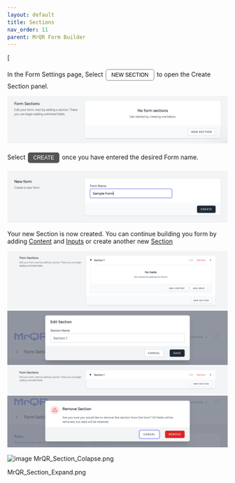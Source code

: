 ```yaml
---
layout: default
title: Sections
nav_order: 11
parent: MrQR Form Builder
---
```

[<html>
<head>
<style>
.button {
  padding: 5px 12px;
  text-align: center;
  text-decoration: none;
  display: inline-block;
  font-size: 12px;
  margin: 4px 2px;
  cursor: pointer; }
.button1 {background-color: #555555;} /* Black */
.button2 {background-color: white;}
.button1 {color: white;}
.button2 {color: black;}
.button1 {border: none;}
.button2 {border: 1px solid grey}
.button1 {border-radius: 5px;}
.button2 {border-radius: 5px;}
</style>
</head>
</html>
In the Form Settings page, Select <button class="button button2">NEW SECTION</button> to open the Create Section panel.

![MrQR Form Builder](/assets/images/Forms/MrQR_Form__NewSection_Create.png "Create Form")

Select <button class="button button1">CREATE</button> once you have entered the desired Form name.

![MrQR Form Builder](/assets/images/Forms/MrQR_Form_Create_New.png "Create Form")

Your new Section is now created. You can continue building you form by adding
[Content](https://docs.mrqr.me/FormBuilder/Content) 
and
[Inputs](https://docs.mrqr.me/FormBuilder/Data_Inputs) 
or create another new 
[Section](https://docs.mrqr.me/FormBuilder/Section) 

![MrQR Form Builder](/assets/images/Forms/MrQR_Form_New_Section_Created.png "Created")
![MrQR Form Builder](/assets/images/Forms/MrQR_Section_Edit_Name.png "Edit Name")
![MrQR Form Builder](/assets/images/Forms/MrQR_Section_Colapsed.png "Section Colapsed")
![MrQR Form Builder](/assets/images/Forms/MrQR_Section_Remove.png "Remove")

<img width="25" alt="image" src="https://github.com/MrQR-me/docs/assets/153803042/c52befe4-d437-41f0-908d-b7e4ad467e74">
MrQR_Section_Colapse.png

MrQR_Section_Expand.png

